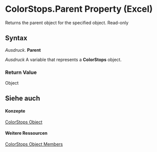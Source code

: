 
# ColorStops.Parent Property (Excel)

Returns the parent object for the specified object. Read-only


## Syntax

 _Ausdruck_. **Parent**

 _Ausdruck_ A variable that represents a **ColorStops** object.


### Return Value

Object


## Siehe auch


#### Konzepte


[ColorStops Object](e138347b-f03c-2f50-bf61-f7f2182c9681.md)
#### Weitere Ressourcen


[ColorStops Object Members](http://msdn.microsoft.com/library/864479e0-3690-70b8-a062-1b48825e00b8%28Office.15%29.aspx)